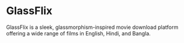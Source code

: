 # GlassFlix
GlassFlix is a sleek, glassmorphism-inspired movie download platform offering a wide range of films in English, Hindi, and Bangla.
